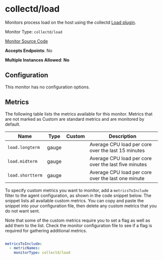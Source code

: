 <!--- GENERATED BY gomplate from scripts/docs/monitor-page.md.tmpl --->

# collectd/load

Monitors process load on the host using the collectd
[Load plugin](https://collectd.org/wiki/index.php/Plugin:Load).


Monitor Type: `collectd/load`

[Monitor Source Code](https://github.com/signalfx/signalfx-agent/tree/master/internal/monitors/collectd/load)

**Accepts Endpoints**: No

**Multiple Instances Allowed**: **No**

## Configuration

This monitor has no configuration options.


## Metrics

The following table lists the metrics available for this monitor. Metrics that are not marked as Custom are standard metrics and are monitored by default.

| Name | Type | Custom | Description |
| ---  | ---  | ---    | ---         |
| `load.longterm` | gauge |  | Average CPU load per core over the last 15 minutes |
| `load.midterm` | gauge |  | Average CPU load per core over the last five minutes |
| `load.shortterm` | gauge |  | Average CPU load per core over the last one minute |


To specify custom metrics you want to monitor, add a `metricsToInclude` filter
to the agent configuration, as shown in the code snippet below. The snippet
lists all available custom metrics. You can copy and paste the snippet into
your configuration file, then delete any custom metrics that you do not want
sent.

Note that some of the custom metrics require you to set a flag as well as add
them to the list. Check the monitor configuration file to see if a flag is
required for gathering additional metrics.

```yaml

metricsToInclude:
  - metricNames:
    monitorType: collectd/load
```




